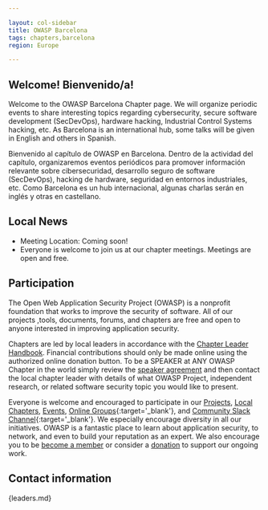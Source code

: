 ```yaml
---

layout: col-sidebar
title: OWASP Barcelona
tags: chapters,barcelona
region: Europe

---
```


## Welcome! Bienvenido/a!
Welcome to the OWASP Barcelona Chapter page. We will organize periodic events to share interesting topics regarding cybersecurity, secure software development (SecDevOps), hardware hacking, Industrial Control Systems hacking, etc. As Barcelona is an international hub, some talks will be given in English and others in Spanish.

Bienvenido al capítulo de OWASP en Barcelona. Dentro de la actividad del capítulo, organizaremos eventos periódicos para promover información relevante sobre cibersecuridad, desarrollo seguro de software (SecDevOps), hacking de hardware, seguridad en entornos industriales, etc. Como Barcelona es un hub internacional, algunas charlas serán en inglés y otras en castellano.

## Local News
- Meeting Location: Coming soon!
- Everyone is welcome to join us at our chapter meetings. Meetings are open and free.

## Participation
The Open Web Application Security Project (OWASP) is a nonprofit foundation that works to improve the security of software. All of our projects ,tools, documents, forums, and chapters are free and open to anyone interested in improving application security. 

Chapters are led by local leaders in accordance with the [Chapter Leader Handbook](/www-policy/rules-of-procedure/chapter-handbook). Financial contributions should only be made online using the authorized online donation button. To be a SPEAKER at ANY OWASP Chapter in the world simply review the [speaker agreement](/www-policy/speaker-agreement) and then contact the local chapter leader with details of what OWASP Project, independent research, or related software security topic you would like to present.

Everyone is welcome and encouraged to participate in our [Projects](/projects), [Local Chapters](/chapters), [Events](/events), [Online Groups](https://groups.google.com/a/owasp.com/){:target='_blank'}, and [Community Slack Channel](https://owasp.slack.com/){:target='_blank'}. We especially encourage diversity in all our initiatives. OWASP is a fantastic place to learn about application security, to network, and even to build your reputation as an expert. We also encourage you to be [become a member](/membership) or consider a [donation](/donate) to support our ongoing work.

## Contact information

{leaders.md}
